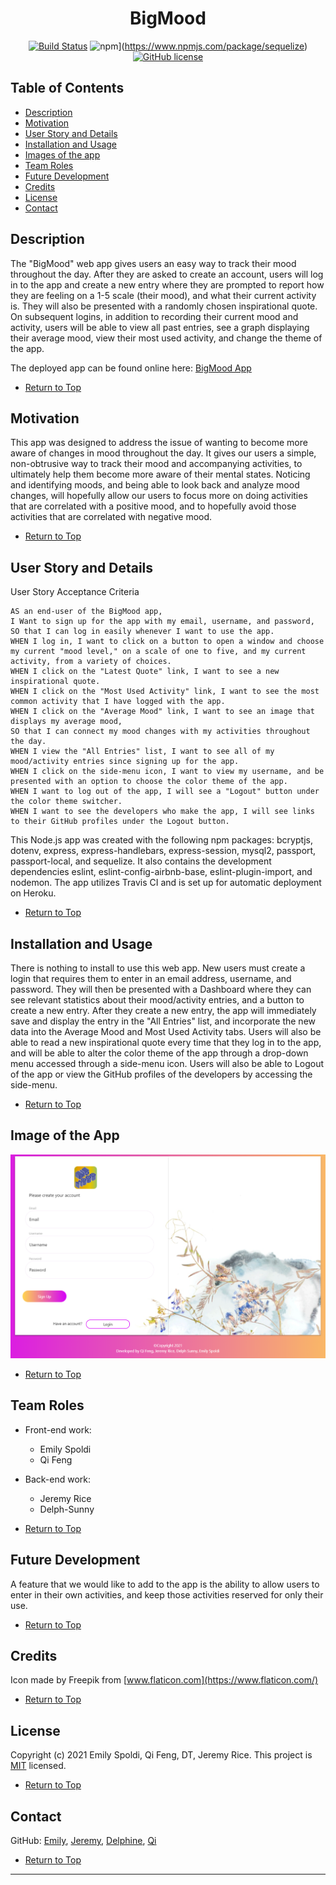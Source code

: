  <span align="center">   
  
# BigMood 
  
[![Build Status](https://travis-ci.com/espoldi/bigmood.svg?branch=main)](https://travis-ci.com/espoldi/bigmood)
![npm](https://img.shields.io/github/sequelize/espoldi/bigmood)](https://www.npmjs.com/package/sequelize) 
[![GitHub license](https://img.shields.io/github/license/espoldi/bigmood)](https://github.com/espoldi/bigmood/blob/master/LICENSE) 

</span>  

## Table of Contents  
* [Description](#Description)  
* [Motivation](#Motivation)  
* [User Story and Details](#User-Story-and-Details)  
* [Installation and Usage](#Installation-and-Usage)  
* [Images of the app](#Images-of-the-app)  
* [Team Roles](#Team-Roles)  
* [Future Development](#Future-Development)
* [Credits](#Credits) 
* [License](#License)  
* [Contact](#Contact) 


## Description  

The "BigMood" web app gives users an easy way to track their mood throughout the day. After they are asked to create an account, users will log in to the app and create a new entry where they are prompted to report how they are feeling on a 1-5 scale (their mood), and what their current activity is. They will also be presented with a randomly chosen inspirational quote. On subsequent logins, in addition to recording their current mood and activity, users will be able to view all past entries, see a graph displaying their average mood, view their most used activity, and change the theme of the app. 

The deployed app can be found online here: [BigMood App](https://https://bigmoodapp.herokuapp.com/)
 
*   [Return to Top](#BigMood)  

## Motivation   

This app was designed to address the issue of wanting to become more aware of changes in mood throughout the day. It gives our users a simple, non-obtrusive way to track their mood and accompanying activities, to ultimately help them become more aware of their mental states. Noticing and identifying moods, and being able to look back and analyze mood changes, will hopefully allow our users to focus more on doing activities that are correlated with a positive mood, and to hopefully avoid those activities that are correlated with negative mood. 

*   [Return to Top](#BigMood)  

## User Story and Details

User Story Acceptance Criteria
```
AS an end-user of the BigMood app, 
I Want to sign up for the app with my email, username, and password,  
SO that I can log in easily whenever I want to use the app.
WHEN I log in, I want to click on a button to open a window and choose my current "mood level," on a scale of one to five, and my current activity, from a variety of choices. 
WHEN I click on the "Latest Quote" link, I want to see a new inspirational quote.
WHEN I click on the "Most Used Activity" link, I want to see the most common activity that I have logged with the app.
WHEN I click on the "Average Mood" link, I want to see an image that displays my average mood,
SO that I can connect my mood changes with my activities throughout the day. 
WHEN I view the "All Entries" list, I want to see all of my mood/activity entries since signing up for the app. 
WHEN I click on the side-menu icon, I want to view my username, and be presented with an option to choose the color theme of the app. 
WHEN I want to log out of the app, I will see a "Logout" button under the color theme switcher.
WHEN I want to see the developers who make the app, I will see links to their GitHub profiles under the Logout button. 
```
This Node.js app was created with the following npm packages: bcryptjs, dotenv, express, express-handlebars, express-session, mysql2, passport, passport-local, and sequelize. It also contains the development dependencies eslint, eslint-config-airbnb-base, eslint-plugin-import, and nodemon. The app utilizes Travis CI and is set up for automatic deployment on Heroku. 

*   [Return to Top](#BigMood)  

## Installation and Usage  

There is nothing to install to use this web app. New users must create a login that requires them to enter in an email address, username, and password. They will then be presented with a Dashboard where they can see relevant statistics about their mood/activity entries, and a button to create a new entry. After they create a new entry, the app will immediately save and display the entry in the "All Entries" list, and incorporate the new data into the Average Mood and Most Used Activity tabs. Users will also be able to read a new inspirational quote every time that they log in to the app, and will be able to alter the color theme of the app through a drop-down menu accessed through a side-menu icon. Users will also be able to Logout of the app or view the GitHub profiles of the developers by accessing the side-menu. 
 

*   [Return to Top](#BigMood)  

## Image of the App   
  
![BigMood](/public/assets/img/big_mood_app_signup.png)

*   [Return to Top](#BigMood)  

## Team Roles  

- Front-end work:  
    - Emily Spoldi   
    - Qi Feng

- Back-end work:   
    - Jeremy Rice   
    - Delph-Sunny  

*   [Return to Top](#BigMood)  

## Future Development  

A feature that we would like to add to the app is the ability to allow users to enter in their own activities, and keep those activities reserved for only their use.  

*   [Return to Top](#BigMood)  

## Credits  
 
Icon made by Freepik from [www.flaticon.com](https://www.flaticon.com/)

*   [Return to Top](#BigMood)  

## License  

Copyright (c) 2021 Emily Spoldi, Qi Feng, DT, Jeremy Rice. This project is [MIT](https://choosealicense.com/licenses/mit/) licensed.  

*   [Return to Top](#BigMood)  

## Contact  
GitHub: 
[Emily](https://github.com/espoldi), 
[Jeremy](https://github.com/jdavidrice), 
[Delphine](https://github.com/Delph-Sunny), 
[Qi](https://github.com/qifeng86)  

*   [Return to Top](#BigMood)  
---

